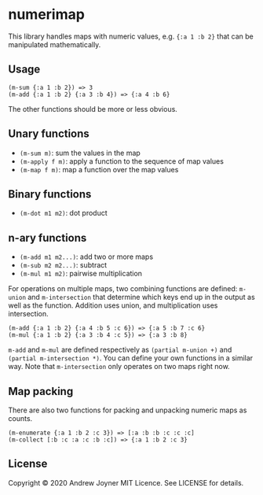 # numerimap

This library handles maps with numeric values, e.g. `{:a 1 :b 2}` that can be manipulated mathematically.

## Usage

```
(m-sum {:a 1 :b 2}) => 3
(m-add {:a 1 :b 2} {:a 3 :b 4}) => {:a 4 :b 6}
```

The other functions should be more or less obvious.

## Unary functions

* `(m-sum m)`: sum the values in the map
* `(m-apply f m)`: apply a function to the sequence of map values
* `(m-map f m)`: map a function over the map values

## Binary functions

* `(m-dot m1 m2)`: dot product
 
## n-ary functions

* `(m-add m1 m2...)`: add two or more maps
* `(m-sub m2 m2...)`: subtract
* `(m-mul m1 m2)`: pairwise multiplication

For operations on multiple maps, two combining functions are defined: `m-union` and `m-intersection` that determine which keys end up in the output as well as the function. Addition uses union, and multiplication uses intersection.

```
(m-add {:a 1 :b 2} {:a 4 :b 5 :c 6}) => {:a 5 :b 7 :c 6}
(m-mul {:a 1 :b 2} {:a 3 :b 4 :c 5}) => {:a 3 :b 8}
```

`m-add` and `m-mul` are defined respectively as `(partial m-union +)` and `(partial m-intersection *)`. You can define your own functions in a similar way. Note that `m-intersection` only operates on two maps right now. 

## Map packing

There are also two functions for packing and unpacking numeric maps as counts.

```
(m-enumerate {:a 1 :b 2 :c 3}) => [:a :b :b :c :c :c]
(m-collect [:b :c :a :c :b :c]) => {:a 1 :b 2 :c 3}
```

## License

Copyright © 2020 Andrew Joyner
MIT Licence. See LICENSE for details.

